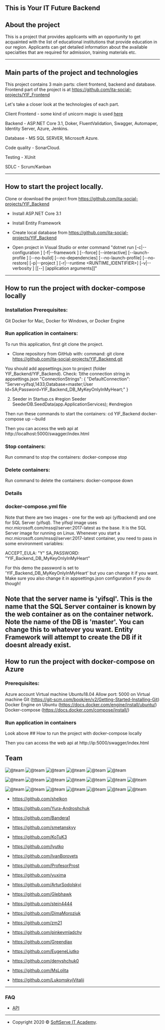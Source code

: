 ## This is Your IT Future Backend

## About the project

This is a project that provides applicants with an opportunity to get acquainted with the list of educational institutions that provide education in our region. Applicants can get detailed information about the available specialties that are required for admission, training materials etc.

---

## Main parts of the project and technologies

This project contains 3 main parts: client frontend, backend and database. Frontend part of the project is at https://github.com/ita-social-projects/YIF_Frontend

Let's take a closer look at the technologies of each part.

Client Frontend - some kind of unicorn magic is used [here](https://github.com/ita-social-projects/YIF_Frontend)

Backend - ASP.NET Core 3.1, Doker, FluentValidation, Swagger, Automaper, Identity Server, Azure, Jenkins.

Database - MS SQL SERVER, Microsoft Azure.

Code quality - SonarCloud.

Testing - XUnit

SDLC - Scrum/Kanban

---

## How to start the project locally.


Clone or download the project from https://github.com/ita-social-projects/YIF_Backend

* Install ASP.NET Core 3.1

* Install Entity Framework

* Create local database from https://github.com/ita-social-projects/YIF_Backend

* Open project in Visual Studio or enter command "dotnet run 
    [-c|--configuration <CONFIGURATION>] [-f|--framework <FRAMEWORK>]
    [--force] [--interactive] 
    [--launch-profile <NAME>] [--no-build]
    [--no-dependencies] [--no-launch-profile] 
    [--no-restore] [-p|--project <PATH>] 
    [-r|--runtime <RUNTIME_IDENTIFIER>] [-v|--verbosity <LEVEL>] 
    [[--] [application arguments]]"

---

## How to run the project with docker-compose locally

### Installation Prerequisites:
Git
Docker for Mac, Docker for Windows, or Docker Engine

### Run application in containers:
To run this application, first git clone the project.
* Clone repository from GitHub with:
command:
 git clone https://github.com/ita-social-projects/YIF_Backend.git

You should add appsettings.json to project (folder YIF_Backend/YIF_Backend). 
Check: 
1)the connection string in appsettings.json
"ConnectionStrings": {
    "DefaultConnection": "Server=yifsql,1433;Database=master;User Id=SA;Password=YIF_Backend_DB_MyKeyOnlyInMyHeart;"
  }
  
2) Seeder in Startup.cs
#region Seeder
SeederDB.SeedData(app.ApplicationServices);
#endregion

Then run these commands to start the containers:
 cd YIF_Backend
 docker-compose up --build

Then you can access the web api at http://localhost:5000/swagger/index.html

### Stop containers:
Run command to stop the containers:
 docker-compose stop
 
### Delete containers:
Run command to delete the containers:
 docker-compose down

### Details
### docker-compose.yml file
Note that there are two images - one for the web api (yifbackend) and one for SQL Server (yifsql). The yifsql image uses mcr.microsoft.com/mssql/server:2017-latest as the base. It is the SQL Server image for running on Linux. Whenever you start a mcr.microsoft.com/mssql/server:2017-latest container, you need to pass in some environment variables:

ACCEPT_EULA: "Y"
SA_PASSWORD: "YIF_Backend_DB_MyKeyOnlyInMyHeart" 

For this demo the password is set to 'YIF_Backend_DB_MyKeyOnlyInMyHeart' but you can change it if you want. Make sure you also change it in appsettings.json configuration if you do though!

Note that the server name is 'yifsql'. This is the name that the SQL Server container is known by the web container as on the container network. 
Note the name of the DB is 'master'. You can change this to whatever you want. Entity Framework will attempt to create the DB if it doesnt already exist.
---

## How to run the project with docker-compose on Azure

### Prerequisites:
Azure account
Virtual machine Ubuntu18.04
Allow port: 5000 on Virtual machine
Git (https://git-scm.com/book/en/v2/Getting-Started-Installing-Git)
Docker Engine on Ubuntu (https://docs.docker.com/engine/install/ubuntu/)
Docker-compose (https://docs.docker.com/compose/install/)

### Run application in containers
Look above ## How to run the project with docker-compose locally

Then you can access the web api at http://ip:5000/swagger/index.html

## Team

![@team](https://avatars.githubusercontent.com/u/34924839?s=400&u=c698ded4b7aa4c34491d39b76fb0b7d2436d26e6&v=4)
![@team](https://avatars.githubusercontent.com/u/42476974?s=400&u=b49aa4ca49046de0c87c82da6d48cc37ac08a170&v=4)
![@team](https://avatars.githubusercontent.com/u/44744677?s=400&u=0b6a5ad0c6e7712a53c4ff2c42a24e2aeb0c34a3&v=4)
![@team](https://avatars.githubusercontent.com/u/52170310?s=400&v=4)
![@team](https://avatars.githubusercontent.com/u/55939463?s=400&v=4)
![@team](https://avatars.githubusercontent.com/u/16308549?s=400&u=48b55feed8dad680a02c1633efff050ccfb1ebb2&v=4)

![@team](https://avatars.githubusercontent.com/u/78746301?s=400&u=30423308506a96a6943b287113bb8f6ec3c76ded&v=4)
![@team](https://avatars.githubusercontent.com/u/56673817?s=400&u=f1324d56227074f2c38c314f5a316a2a827a7be4&v=4)
![@team](https://avatars.githubusercontent.com/u/48133795?s=400&u=2a5419941d325d551f95331c953b2ed5add3bf1e&v=4)
![@team](https://avatars.githubusercontent.com/u/62856840?s=400&u=3efd2de912e9adc9ed80036c0b2ded59628d0e90&v=4)
![@team](https://avatars.githubusercontent.com/u/31737653?s=400&v=4)
![@team](https://avatars.githubusercontent.com/u/61685799?v=4&s=400)
![@team](https://avatars.githubusercontent.com/u/73486410?v=4&s=400)

![@team](https://avatars.githubusercontent.com/u/54326631?v=4&s=400)
![@team](https://avatars.githubusercontent.com/u/49400214?v=4&s=400)
![@team](https://avatars.githubusercontent.com/u/51949505?v=4&s=400)
![@team](https://avatars.githubusercontent.com/u/35916945?v=4&s=400)
![@team](https://avatars.githubusercontent.com/u/51949879?v=4&s=400)
![@team](https://avatars.githubusercontent.com/u/58307006?v=4&s=400)
![@team](https://avatars.githubusercontent.com/u/83704219?v=4&s=400)

- https://github.com/shelkon
- https://github.com/Yura-Androshchuk
- https://github.com/Bandera1
- https://github.com/smetanskyy
- https://github.com/KoTuK3
- https://github.com/lyutko

- https://github.com/IvanBorovets
- https://github.com/ProfesorProst
- https://github.com/yuxima
- https://github.com/ArturSodolskyi
- https://github.com/Glebhawk
- https://github.com/stein4444
- https://github.com/DimaMoroziuk

- https://github.com/zm21
- https://github.com/pinkevmladchy
- https://github.com/Greendiax
- https://github.com/EugeneLiutko
- https://github.com/denyshchuk0
- https://github.com/MsLolita
- https://github.com/LukomskyiVitalii

---

### FAQ

- [API](https://drive.google.com/file/d/1f2wuhrevAdIz-Cs4wZ8GyCOvNELu0gXr/view?usp=sharing)

---

- Copyright 2020 © <a href="https://softserve.academy/" target="_blank"> SoftServe IT Academy</a>.
